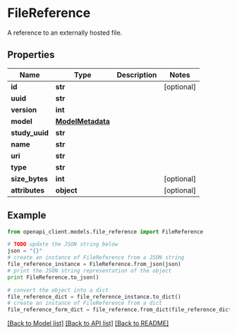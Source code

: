 # FileReference

A reference to an externally hosted file.

## Properties
Name | Type | Description | Notes
------------ | ------------- | ------------- | -------------
**id** | **str** |  | [optional] 
**uuid** | **str** |  | 
**version** | **int** |  | 
**model** | [**ModelMetadata**](ModelMetadata.md) |  | 
**study_uuid** | **str** |  | 
**name** | **str** |  | 
**uri** | **str** |  | 
**type** | **str** |  | 
**size_bytes** | **int** |  | [optional] 
**attributes** | **object** |  | [optional] 

## Example

```python
from openapi_client.models.file_reference import FileReference

# TODO update the JSON string below
json = "{}"
# create an instance of FileReference from a JSON string
file_reference_instance = FileReference.from_json(json)
# print the JSON string representation of the object
print FileReference.to_json()

# convert the object into a dict
file_reference_dict = file_reference_instance.to_dict()
# create an instance of FileReference from a dict
file_reference_form_dict = file_reference.from_dict(file_reference_dict)
```
[[Back to Model list]](../README.md#documentation-for-models) [[Back to API list]](../README.md#documentation-for-api-endpoints) [[Back to README]](../README.md)


